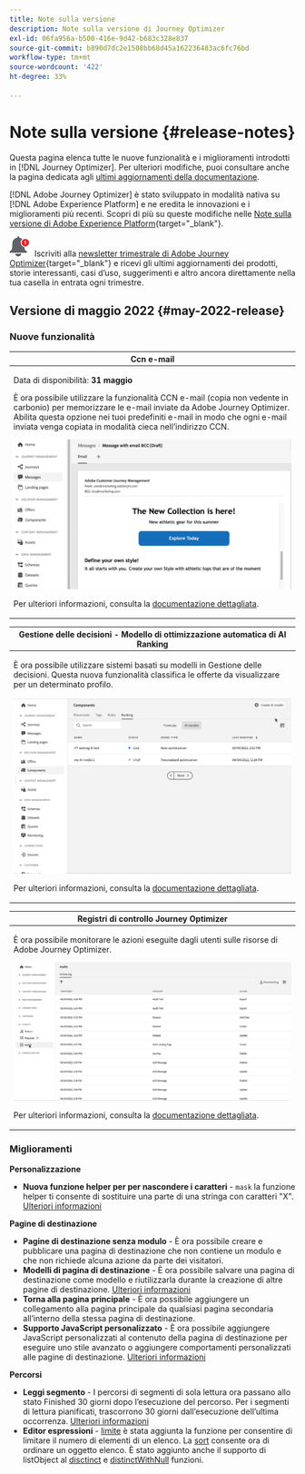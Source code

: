 ```yaml
---
title: Note sulla versione
description: Note sulla versione di Journey Optimizer
exl-id: 06fa956a-b500-416e-9d42-b683c328e837
source-git-commit: b890d7dc2e1508bb68d45a162236483ac6fc76bd
workflow-type: tm+mt
source-wordcount: '422'
ht-degree: 33%

---
```


# Note sulla versione {#release-notes}

Questa pagina elenca tutte le nuove funzionalità e i miglioramenti introdotti in [!DNL Journey Optimizer]. Per ulteriori modifiche, puoi consultare anche la pagina dedicata agli [ultimi aggiornamenti della documentazione](documentation-updates.md).

[!DNL Adobe Journey Optimizer] è stato sviluppato in modalità nativa su [!DNL Adobe Experience Platform] e ne eredita le innovazioni e i miglioramenti più recenti. Scopri di più su queste modifiche nelle [Note sulla versione di Adobe Experience Platform](https://experienceleague.adobe.com/docs/experience-platform/release-notes/latest.html?lang=it){target=&quot;_blank&quot;}.

![Newsletter](../assets/do-not-localize/nl-icon.png) Iscriviti alla [newsletter trimestrale di Adobe Journey Optimizer](https://www.adobe.com/subscription/Adobe_Journey_Optimizer_NL.html){target=&quot;_blank&quot;} e ricevi gli ultimi aggiornamenti dei prodotti, storie interessanti, casi d’uso, suggerimenti e altro ancora direttamente nella tua casella in entrata ogni trimestre.

## Versione di maggio 2022 {#may-2022-release}

### Nuove funzionalità

<!--table>
<thead>
<tr>
<th><strong>Message Frequency Rules</strong><br/></th>
</tr>
</thead>
<tbody>
<tr>
<td>
<p>You can now set cross-channel business rules that will automatically exclude over-solicited profiles from messages and actions.</p>
<img src="assets/frequency-rn.gif"/>
<p>For more information, refer to the <a href="../configuration/frequency-rules.md">detailed documentation</a>.</p>
</td>
</tr>
</tbody>
</table-->


<table>
<thead>
<tr>
<th><strong>Ccn e-mail</strong><br/></th>
</tr>
</thead>
<tbody>
<tr>
<td>
<p>Data di disponibilità: <strong>31 maggio</strong></p>
<p>È ora possibile utilizzare la funzionalità CCN e-mail (copia non vedente in carbonio) per memorizzare le e-mail inviate da Adobe Journey Optimizer. Abilita questa opzione nei tuoi predefiniti e-mail in modo che ogni e-mail inviata venga copiata in modalità cieca nell’indirizzo CCN.</p>
<img src="assets/bcc-rn.gif"/>
<p>Per ulteriori informazioni, consulta la <a href="../configuration/email-settings.md#bcc-email">documentazione dettagliata</a>.</p>
</td>
</tr>
</tbody>
</table>


<table>
<thead>
<tr>
<th><strong>Gestione delle decisioni - Modello di ottimizzazione automatica di AI Ranking</strong><br/></th>
</tr>
</thead>
<tbody>
<tr>
<td>
<p>È ora possibile utilizzare sistemi basati su modelli in Gestione delle decisioni. Questa nuova funzionalità classifica le offerte da visualizzare per un determinato profilo.</p>
<img src="assets/optimization.gif"/>
<p>Per ulteriori informazioni, consulta la <a href="../offers/offer-activities/configure-offer-selection.md#use-ranking-strategy">documentazione dettagliata</a>.</p>
</td>
</tr>
</tbody>
</table>

<!--table>
<thead>
<tr>
<th><strong>Attribute-based Access Control (ABAC)</strong><br/></th>
</tr>
</thead>
<tbody>
<tr>
<td>
<p>Permission management in Journey Optimizer has been extended to data access. You can now manage data access for specific teams or groups of users (i.e. internal, external, 3rd parties) ​and manage access to specific types of data (i.e. Sensitive Personal Data/SPD).</p>
<p>This capability is available for a limited set of customers.</p>
<p>For more information, refer to the <a href="../landing-pages/create-lp.md">detailed documentation</a>.</p>
</td>
</tr>
</tbody>
</table-->

<table>
<thead>
<tr>
<th><strong>Registri di controllo Journey Optimizer</strong><br/></th>
</tr>
</thead>
<tbody>
<tr>
<td>
<p>È ora possibile monitorare le azioni eseguite dagli utenti sulle risorse di Adobe Journey Optimizer.</p>
<img src="assets/audit-rn.gif"/>
<p>Per ulteriori informazioni, consulta la <a href="../reports/audit-logs.md">documentazione dettagliata</a>.</p>
</td>
</tr>
</tbody>
</table>

### Miglioramenti

**Personalizzazione**

* **Nuova funzione helper per per nascondere i caratteri** - `mask` la funzione helper ti consente di sostituire una parte di una stringa con caratteri &quot;X&quot;. [Ulteriori informazioni](../personalization/functions/string.md#mask)

**Pagine di destinazione**

* **Pagine di destinazione senza modulo** - È ora possibile creare e pubblicare una pagina di destinazione che non contiene un modulo e che non richiede alcuna azione da parte dei visitatori.
* **Modelli di pagina di destinazione** - È ora possibile salvare una pagina di destinazione come modello e riutilizzarla durante la creazione di altre pagine di destinazione. [Ulteriori informazioni](../landing-pages/lp-templates.md)
* **Torna alla pagina principale** - È ora possibile aggiungere un collegamento alla pagina principale da qualsiasi pagina secondaria all’interno della stessa pagina di destinazione.
* **Supporto JavaScript personalizzato** - È ora possibile aggiungere JavaScript personalizzati al contenuto della pagina di destinazione per eseguire uno stile avanzato o aggiungere comportamenti personalizzati alle pagine di destinazione.	[Ulteriori informazioni](../landing-pages/lp-custom-js.md)

<!--**Decision management**

* **HTML and JSON files support** - You can now drag and drop external HTML and JSON files from the AEM repository into the offer representation content.-->

**Percorsi**

* **Leggi segmento** - I percorsi di segmenti di sola lettura ora passano allo stato Finished 30 giorni dopo l’esecuzione del percorso. Per i segmenti di lettura pianificati, trascorrono 30 giorni dall’esecuzione dell’ultima occorrenza. [Ulteriori informazioni](../building-journeys/read-segment.md)
* **Editor espressioni** - [limite](../building-journeys/functions/functionlimit.md) è stata aggiunta la funzione per consentire di limitare il numero di elementi di un elenco. La [sort](../building-journeys/functions/functionsort.md) consente ora di ordinare un oggetto elenco. È stato aggiunto anche il supporto di listObject al [disctinct](../building-journeys/functions/functiondistinct.md) e [distinctWithNull](../building-journeys/functions/functiondistinctwithnull.md) funzioni.
